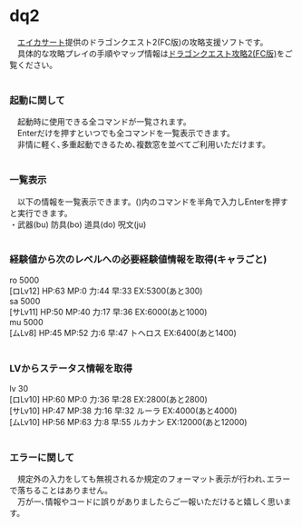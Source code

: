 # dq2
　[エイカサート](https://www.aacus.art/)提供のドラゴンクエスト2(FC版)の攻略支援ソフトです。<br>
　具体的な攻略プレイの手順やマップ情報は[ドラゴンクエスト攻略2(FC版)](https://www.aacus.art/2022/02/10-3.html)をご覧ください。<br><br>

### 起動に関して
　起動時に使用できる全コマンドが一覧されます。<br>
　Enterだけを押すといつでも全コマンドを一覧表示できます。<br>
　非情に軽く､多重起動できるため､複数窓を並べてご利用いただけます。<br><br>

### 一覧表示
　以下の情報を一覧表示できます。()内のコマンドを半角で入力しEnterを押すと実行できます。<br>
・武器(bu) 防具(bo) 道具(do) 呪文(ju)<br><br>

### 経験値から次のレベルへの必要経験値情報を取得(キャラごと)
ro 5000<br>
[ロLv12] HP:63 MP:0 力:44 早:33 EX:5300(あと300)<br>
sa 5000<br>
[サLv11] HP:50 MP:40 力:17 早:36  EX:6000(あと1000)<br>
mu 5000<br>
[ムLv8] HP:45 MP:52 力:6 早:47 トヘロス EX:6400(あと1400)<br><br>

### LVからステータス情報を取得
lv 30<br>
[ロLv10] HP:60 MP:0 力:36 早:28 EX:2800(あと2800)<br>
[サLv10] HP:47 MP:38 力:16 早:32 ルーラ EX:4000(あと4000)<br>
[ムLv10] HP:56 MP:63 力:8 早:55 ルカナン EX:12000(あと12000)<br><br>

### エラーに関して
　規定外の入力をしても無視されるか規定のフォーマット表示が行われ､エラーで落ちることはありません。<br>
　万が一､情報やコードに誤りがありましたらご一報いただけると嬉しく思います。
